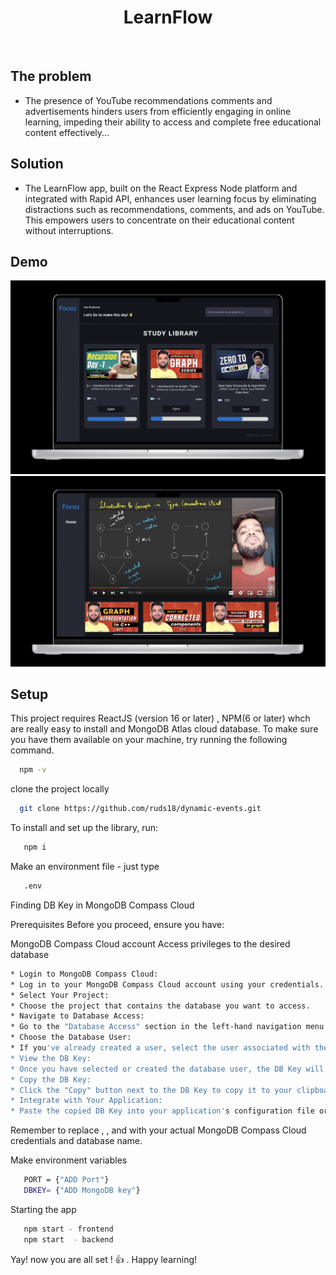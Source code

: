 <h1 align="center">LearnFlow</h1>

<br>

## The problem

* The presence of YouTube recommendations comments and advertisements hinders users from efficiently engaging in online learning, impeding their ability to access and complete free educational content effectively...

## Solution

* The LearnFlow app, built on the React Express Node platform and integrated with Rapid API, enhances user learning focus by eliminating distractions such as recommendations, comments, and ads on YouTube. This empowers users to concentrate on their educational content without interruptions.

## Demo

<img src="/src/components/assets/home.png" />
<img src="/src/components/assets/play.png" />




## Setup

This project requires ReactJS (version 16 or later) , NPM(6 or later) whch are really easy to install and MongoDB Atlas cloud database. To make sure you have them available on your machine, try running the following command.

```bash
  npm -v
```

clone the project locally

```bash
  git clone https://github.com/ruds18/dynamic-events.git
```

To install and set up the library, run:

```bash
   npm i 
```

Make an environment file - just type

```bash
   .env
```

Finding DB Key in MongoDB Compass Cloud

Prerequisites
Before you proceed, ensure you have:

MongoDB Compass Cloud account
Access privileges to the desired database

```bash
* Login to MongoDB Compass Cloud:
* Log in to your MongoDB Compass Cloud account using your credentials.
* Select Your Project:
* Choose the project that contains the database you want to access.
* Navigate to Database Access:
* Go to the "Database Access" section in the left-hand navigation menu.
* Choose the Database User:
* If you've already created a user, select the user associated with the database. If not, create a new user by clicking on "ADD NEW DATABASE USER."
* View the DB Key:
* Once you have selected or created the database user, the DB Key will be displayed in the user details section. It is usually labeled as "Database Password" or "Password."
* Copy the DB Key:
* Click the "Copy" button next to the DB Key to copy it to your clipboard.
* Integrate with Your Application:
* Paste the copied DB Key into your application's configuration file or environment variables, where it is required to establish a connection to the MongoDB Compass Cloud database.
```

Remember to replace <username>, <password>, and <dbname> with your actual MongoDB Compass Cloud credentials and database name.


Make environment variables


```bash
   PORT = {"ADD Port"}
   DBKEY= {"ADD MongoDB key"}
```



Starting the app

```bash
   npm start - frontend
   npm start  - backend
```



Yay! now you are all set ! 👍 . Happy learning!

